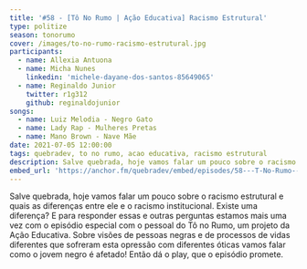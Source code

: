 ```yaml
---
title: '#58 - [Tô No Rumo | Ação Educativa] Racismo Estrutural'
type: politize
season: tonorumo
cover: /images/to-no-rumo-racismo-estrutural.jpg
participants:
  - name: Allexia Antuona
  - name: Micha Nunes
    linkedin: 'michele-dayane-dos-santos-85649065'
  - name: Reginaldo Junior
    twitter: r1g312
    github: reginaldojunior
songs:
  - name: Luiz Melodia - Negro Gato
  - name: Lady Rap - Mulheres Pretas
  - name: Mano Brown - Nave Mãe
date: 2021-07-05 12:00:00
tags: quebradev, to no rumo, acao educativa, racismo estrutural
description: Salve quebrada, hoje vamos falar um pouco sobre o racismo estrutural e quais as diferenças entre ele e o racismo institucional. Existe uma diferença? E para responder essas e outras perguntas estamos mais uma vez com o episódio especial com o pessoal do Tô no Rumo, um projeto da Ação Educativa.
embed_url: 'https://anchor.fm/quebradev/embed/episodes/58---T-No-Rumo--Ao-Educativa-Racismo-Estrutural-e13v5mo' 
---
```


Salve quebrada, hoje vamos falar um pouco sobre o racismo estrutural e quais as diferenças entre ele e o racismo institucional. Existe uma diferença? E para responder essas e outras perguntas estamos mais uma vez com o episódio especial com o pessoal do Tô no Rumo, um projeto da Ação Educativa. Sobre visões de pessoas negras e de processos de vidas diferentes que sofreram esta opressão com diferentes óticas vamos falar como o jovem negro é afetado! Então dá o play, que o episódio promete.
